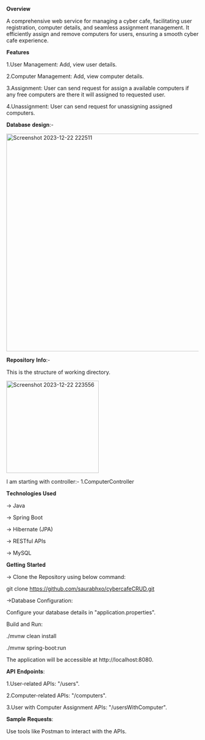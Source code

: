 𝐎𝐯𝐞𝐫𝐯𝐢𝐞𝐰

A comprehensive web service for managing a cyber cafe, facilitating user registration, computer details, and seamless assignment management. It efficiently assign and remove computers for users, ensuring a smooth cyber cafe experience.

𝐅𝐞𝐚𝐭𝐮𝐫𝐞𝐬


1.User Management: Add, view user details.

2.Computer Management: Add, view computer details.

3.Assignment: User can send request for assign a available computers if any free computers are there it will assigned to requested user.

4.Unassignment: User can send request for unassigning assigned computers.

𝐃𝐚𝐭𝐚𝐛𝐚𝐬𝐞 𝐝𝐞𝐬𝐢𝐠𝐧:-

<img width="571" alt="Screenshot 2023-12-22 222511" src="https://github.com/saurabhxo/cybercafeCRUD/assets/56174993/66e9e473-2bf4-44d7-8c14-ceeac74c9256">


𝐑𝐞𝐩𝐨𝐬𝐢𝐭𝐨𝐫𝐲 𝐈𝐧𝐟𝐨:-

This is the structure of working directory.

<img width="242" alt="Screenshot 2023-12-22 223556" src="https://github.com/saurabhxo/cybercafeCRUD/assets/56174993/0ef08421-01a6-4412-a87e-1ade8d6eaf1f">

I am starting with controller:-
1.ComputerController


𝐓𝐞𝐜𝐡𝐧𝐨𝐥𝐨𝐠𝐢𝐞𝐬 𝐔𝐬𝐞𝐝

-> Java

-> Spring Boot

-> Hibernate (JPA)

-> RESTful APIs

-> MySQL

𝐆𝐞𝐭𝐭𝐢𝐧𝐠 𝐒𝐭𝐚𝐫𝐭𝐞𝐝

-> Clone the Repository using below command:

git clone https://github.com/saurabhxo/cybercafeCRUD.git

->Database Configuration:

Configure your database details in "application.properties".

Build and Run:

./mvnw clean install

./mvnw spring-boot:run


The application will be accessible at http://localhost:8080.


𝐀𝐏𝐈 𝐄𝐧𝐝𝐩𝐨𝐢𝐧𝐭𝐬:

1.User-related APIs: "/users".

2.Computer-related APIs: "/computers".

3.User with Computer Assignment APIs: "/usersWithComputer".

𝐒𝐚𝐦𝐩𝐥𝐞 𝐑𝐞𝐪𝐮𝐞𝐬𝐭𝐬:

Use tools like Postman to interact with the APIs.

